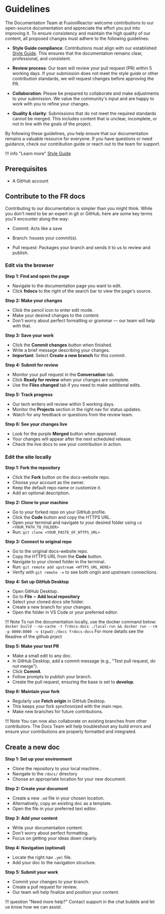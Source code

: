 # Guidelines


The Documentation Team at FusionReactor welcome contributions to our open-source documentation and appreciate the effort you put into improving it. To ensure consistency and maintain the high quality of our content, all proposed changes must adhere to the following guidelines:

* **Style Guide compliance**: Contributions must align with our established [Style Guide](/Contribute/style-guide/overview/). This ensures that the documentation remains clear, professional, and consistent.

* **Review process**: Our team will review your pull request (PR) within 5 working days. If your submission does not meet the style guide or other contribution standards, we will request changes before approving the PR.

* **Collaboration**: Please be prepared to collaborate and make adjustments to your submission. We value the community's input and are happy to work with you to refine your changes.

* **Quality & clarity**: Submissions that do not meet the required standards cannot be merged. This includes content that is unclear, incomplete, or not in line with the goals of the project.

By following these guidelines, you help ensure that our documentation remains a valuable resource for everyone. If you have questions or need guidance, check our contribution guide or reach out to the team for support.

!!! info "Learn more"
    [Style Guide](/Contribute/style-guide/overview/)
## Prerequisites

* A GitHub account


## Contribute to the FR docs

Contributing to our documentation is simpler than you might think. While you don't need to be an expert in git or GitHub, here are some key terms you'll encounter along the way:

* Commit: Acts like a save

* Branch: houses your commit(s).

* Pull request: Packages your branch and sends it to us to review and publish.

### Edit via the browser

**Step 1: Find and open the page**

- Navigate to the documentation page you want to edit.
- Click **frdocs** to the right of the search bar to view the page's source.


**Step 2: Make your changes**

- Click the pencil icon to enter edit mode.
- Make your desired changes to the content.
- Don't worry about perfect formatting or grammar — our team will help with that.

**Step 3: Save your work**

- Click the **Commit changes** button when finished.
- Write a brief message describing your changes.
- **Important**: Select **Create a new branch** for this commit.

**Step 4: Submit for review**

- Monitor your pull request in the **Conversation** tab.
- Click **Ready for review** when your changes are complete.
- Use the **Files changed** tab if you need to make additional edits.

**Step 5: Track progress**

- Our tech writers will review within 5 working days.
- Monitor the **Projects** section in the right nav for status updates.
- Watch for any feedback or questions from the review team.

**Step 6: See your changes live**

- Look for the purple **Merged** button when approved.
- Your changes will appear after the next scheduled release.
- Check the live docs to see your contribution in action.


### Edit the site locally


**Step 1: Fork the repository**

- Click the **Fork** button on the docs-website repo.
- Choose your account as the owner.
- Keep the default repo name or customize it.
- Add an optional description.

**Step 2: Clone to your machine**

- Go to your forked repo on your GitHub profile.
- Click the **Code** button and copy the HTTPS URL.
- Open your terminal and navigate to your desired folder using `cd <YOUR_PATH_TO_FOLDER>`
- Run: `git clone <YOUR_PASTE_OF_HTTPS_URL>`

**Step 3: Connect to original repo**

- Go to the original docs-website repo.
- Copy the HTTPS URL from the **Code** button.
- Navigate to your cloned folder in the terminal.
- Run: `git remote add upstream <HTTPS_URL_HERE>`
- Verify with `git remote -v` to see both origin and upstream connections.

**Step 4: Set up GitHub Desktop**

- Open GitHub Desktop.
- Go to **File** > **Add local repository**
- Select your cloned docs site folder.
- Create a new branch for your changes.
- Open the folder in VS Code or your preferred editor.

!!! Note
    To run the documentation locally, use the docker command below:
    ```docker build --no-cache -t frdocs-docs ./local-run && docker run --rm -p 8000:8000 -v $(pwd):/docs frdocs-docs```
    For more details see the Readme of the github prject

**Step 5: Make your test PR**

- Make a small edit to any doc.
- In GitHub Desktop, add a commit message (e.g., "Test pull request, do not merge").
- Click **Commit**.
- Follow prompts to publish your branch.
- Create the pull request, ensuring the base is set to **develop**.

**Step 6: Maintain your fork**

- Regularly use **Fetch origin** in GitHub Desktop.
- This keeps your fork synchronized with the main repo.
- Make new branches for future contributions.

!!! Note
    You can now also collaborate on existing branches from other contributors. The Docs Team will help troubleshoot any build errors and ensure your contributions are properly formatted and integrated.

## Create a new doc

**Step 1: Set up your environment**

- Clone the repository to your local machine..
- Navigate to the `/docs/` directory
- Choose an appropriate location for your new document.

**Step 2: Create your document**

- Create a new `.md` file in your chosen location.
- Alternatively, copy an existing doc as a template.
- Open the file in your preferred text editor.

**Step 3: Add your content**

- Write your documentation content.
- Don't worry about perfect formatting.
- Focus on getting your ideas down clearly.

**Step 4: Navigation (optional)**

- Locate the right nav `.yml` file.
- Add your doc to the navigation structure.

**Step 5: Submit your work**

- Commit your changes to your branch.
- Create a pull request for review.
- Our team will help finalize and position your content.

!!! question "Need more help?"
    Contact support in the chat bubble and let us know how we can assist.





